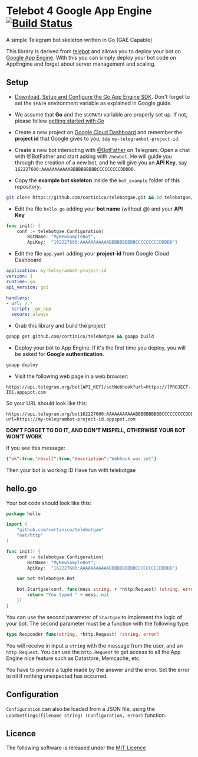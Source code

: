 # Telebot 4 Google App Engine [![Build Status](https://travis-ci.org/cortinico/telebotgae.svg?branch=master)](https://travis-ci.org/cortinico/telebotgae)

A simple Telegram bot skeleton written in Go (GAE Capable)

This library is derived from [telebot](https://github.com/cortinico/telebot) and allows you to deploy your
bot on [Google App Engine](https://appengine.google.com). With this you can simply deploy your bot code on AppEngine and forget about server management and scaling.

## Setup

* [Download, Setup and Configure the Go App Engine SDK](https://cloud.google.com/appengine/downloads#Google_App_Engine_SDK_for_Go). Don't forget to set the `$PATH` environment variable as explained in Google guide.

* We assume that **Go** and the `$GOPATH` variable are properly set up. If not, please follow [getting started with Go](https://golang.org/doc/install)

* Create a new project on [Google Cloud Dashboard](http://cloud.google.com) and remember the **project id** that Google gives to you, say `my-telegrambot-project-id`.

* Create a new bot interacting with [@BotFather](https://telegram.me/botfather) on Telegram. Open a chat with @BotFather and start asking with `/newbot`. He will guide you through the creation of a new bot, and he will give you an **API Key**, say `162227600:AAAAAAAAAAABBBBBBBBBBCCCCCCCCCDDDDD`.

* Copy the **example bot skeleton** inside the `bot_example` folder of this repository.
```bash
git clone https://github.com/cortinico/telebotgae.git && cd telebotgae/bot_example
```

* Edit the file `hello.go` adding your **bot name** (without @) and your **API Key**
```go
func init() {
	conf := telebotgae.Configuration{
		BotName: "MyNewSampleBot",
		ApiKey:  "162227600:AAAAAAAAAAABBBBBBBBBBCCCCCCCCCDDDDD"}
```

* Edit the file `app.yaml` adding your **project-id** from Google Cloud Dashboard
```yaml
application: my-telegrambot-project-id
version: 1
runtime: go
api_version: go1

handlers:
- url: /.*
  script: _go_app
  secure: always
```

* Grab this library and build the project
```bash
goapp get github.com/cortinico/telebotgae && goapp build
```

* Deploy your bot to App Engine. If it's the first time you deploy, you will be asked for **Google authentication**.
```bash
goapp deploy
```

* Visit the following web page in a web browser:
```
https://api.telegram.org/bot[API_KEY]/setWebhook?url=https://[PROJECT-ID].appspot.com
```

So your URL should look like this:
```
https://api.telegram.org/bot162227600:AAAAAAAAAAABBBBBBBBBBCCCCCCCCCDDDDD/setWebhook?url=https://my-telegrambot-project-id.appspot.com
```
**DON'T FORGET TO DO IT, AND DON'T MISPELL, OTHERWISE YOUR BOT WON'T WORK**

If you see this message:
```json
{"ok":true,"result":true,"description":"Webhook was set"}
```

Then your bot is working :D Have fun with telebotgae

## hello.go

Your bot code should look like this:
```go
package hello

import (
	"github.com/cortinico/telebotgae"
	"net/http"
)

func init() {
	conf := telebotgae.Configuration{
		BotName: "MyNewSampleBot",
		ApiKey:  "162227600:AAAAAAAAAAABBBBBBBBBBCCCCCCCCCDDDDD"}

	var bot telebotgae.Bot

	bot.Startgae(conf, func(mess string, r *http.Request) (string, error) {
		return "You typed " + mess, nil
	})
}
```

You can use the second parameter of `Startgae` to implement the logic of your bot.
The second parameter must be a function with the following type:
```go
type Responder func(string, *http.Request) (string, error)
```
You will receive in input a `string` with the message from the user, and an `http.Request`.
You can use the `http.Request` to get access to all the App Engine nice feature such as 
Datastore, Memcache, etc.

You have to provide a tuple made by the answer and the error. Set the error to nil if
nothing unexpected has occurred.

## Configuration

`Configuration` can also be loaded from a JSON file, using the `LoadSettings(filename string) (Configuration, error)`
function.

## Licence

The following software is released under the [MIT Licence](https://github.com/cortinico/telebot/blob/master/LICENSE)
